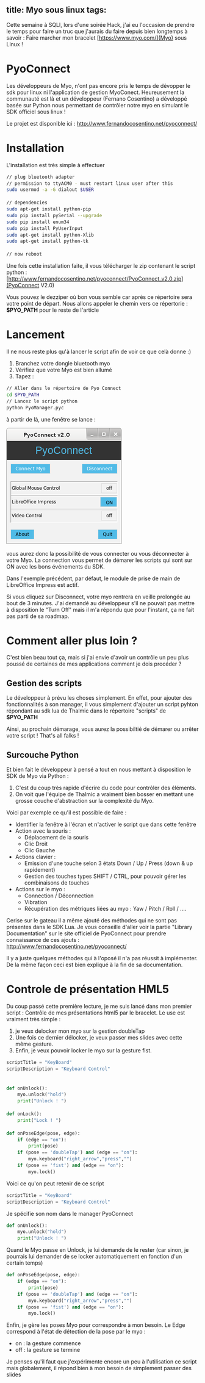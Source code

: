 title: Myo sous linux
tags:
---

Cette semaine à SQLI, lors d'une soirée Hack, j'ai eu l'occasion de prendre le temps pour faire un truc que j'aurais du faire depuis bien longtemps à savoir : Faire marcher mon bracelet [https://www.myo.com/](Myo) sous Linux ! 

# PyoConnect

Les développeurs de Myo, n'ont pas encore pris le temps de dévopper le sdk pour linux ni l'application de gestion MyoConect. Heureusement la communauté est là et un développeur (Fernano Cosentino) a développé basée sur Python nous permettant de contrôler notre myo en simulant le SDK officiel sous linux !

Le projet est disponible ici : http://www.fernandocosentino.net/pyoconnect/

# Installation 

L'installation est très simple à effectuer

```sh
// plug bluetooth adapter
// permission to ttyACM0 - must restart linux user after this
sudo usermod -a -G dialout $USER

// dependencies
sudo apt-get install python-pip
sudo pip install pySerial --upgrade
sudo pip install enum34
sudo pip install PyUserInput
sudo apt-get install python-Xlib
sudo apt-get install python-tk

// now reboot
```


Une fois cette installation faite, il vous télécharger le zip contenant le script python : [http://www.fernandocosentino.net/pyoconnect/PyoConnect_v2.0.zip](PyoConnect V2.0)

Vous pouvez le dezziper où bon vous semble car après ce répertoire sera votre point de départ. Nous allons appeler le chemin vers ce répertorie : **$PYO_PATH** pour le reste de l'article

# Lancement

Il ne nous reste plus qu'à lancer le script afin de voir ce que celà donne :)

1. Branchez votre dongle bluetooth myo
2. Vérifiez que votre Myo est bien allumé
3. Tapez : 


```sh
// Aller dans le répertoire de Pyo Connect
cd $PYO_PATH
// Lancez le script python
python PyoManager.pyc
```

à partir de là, une fenêtre se lance : 

![](/assets/2015-12-MyoLinux/pyoconnect_manager.png)

vous aurez donc la possibilité de vous connecter ou vous déconnecter à votre Myo. La connection vous permet de démarer les scripts qui sont sur ON avec les bons événements du SDK. 

Dans l'exemple précédent, par défaut, le module de prise de main de LibreOffice Impress est actif.

Si vous cliquez sur Disconnect, votre myo rentrera en veille prolongée au bout de 3 minutes. J'ai demandé au développeur s'il ne pouvait pas mettre à disposition le "Turn Off" mais il m'a répondu que pour l'instant, ça ne fait pas parti de sa roadmap.

# Comment aller plus loin ?

C'est bien beau tout ça, mais si j'ai envie d'avoir un contrôle un peu plus poussé de certaines de mes applications comment je dois procéder ?

## Gestion des scripts

Le développeur à prévu les choses simplement. En effet, pour ajouter des fonctionnalités à son manager, il vous simplement d'ajouter un script pyhton répondant au sdk lua de Thalmic dans le répertoire "scripts" de  **$PYO_PATH**

Ainsi, au prochain démarage, vous aurez la possibiltié de démarer ou arrêter votre script ! That's all falks ! 

## Surcouche Python

Et bien fait le développeur à pensé a tout en nous mettant à disposition le SDK de Myo via Python : 

1. C'est du coup très rapide d'écrire du code pour contrôler des éléments.
2. On voit que l'équipe de Thalmic a vraiment bien bosser en mettant une grosse couche d'abstraction sur la complexité du Myo.

Voici par exemple ce qu'il est possible de faire : 

* Identifier la fenêtre à l'écran et n'activer le script que dans cette fenêtre
* Action avec la souris : 
    - Déplacement de la souris
    - Clic Droit
    - Clic Gauche
* Actions clavier : 
    - Emission d'une touche selon 3 états Down / Up / Press (down & up rapidement)
    - Gestion des touches types SHIFT / CTRL, pour pouvoir gérer les combinaisons de touches
* Actions sur le myo : 
    - Connection / Déconnection
    - Vibration 
    - Récupération des métriques liées au myo : Yaw / Pitch / Roll / ....

Cerise sur le gateau il a même ajouté des méthodes qui ne sont pas présentes dans le SDK Lua. Je vous conseille d'aller voir la partie "Library Documentation" sur le site officiel de PyoConnect pour prendre connaissance de ces ajouts : http://www.fernandocosentino.net/pyoconnect/

Il y a juste quelques méthodes qui à l'oposé il n'a pas réussit à implémenter. De la même façon ceci est bien expliqué à la fin de sa documentation.



# Controle de présentation HML5

Du coup passé cette première lecture, je me suis lancé dans mon premier script : Contrôle de mes présentations html5 par le bracelet. Le use est vraiment très simple : 

1. je veux delocker mon myo sur la gestion doubleTap
2. Une fois ce dernier délocker, je veux passer mes slides avec cette même gesture.
3. Enfin, je veux pouvoir locker le myo sur la gesture fist.


```python
scriptTitle = "KeyBoard"
scriptDescription = "Keyboard Control"


def onUnlock():
    myo.unlock("hold")
    print("Unlock ! ")

def onLock():
    print("Lock ! ")
    
def onPoseEdge(pose, edge):
    if (edge == "on"):  
        print(pose)
    if (pose == 'doubleTap') and (edge == "on"): 
        myo.keyboard("right_arrow","press","")
    if (pose == 'fist') and (edge == "on"):
        myo.lock()
```

Voici ce qu'on peut retenir de ce script


```python
scriptTitle = "KeyBoard"
scriptDescription = "Keyboard Control"
```

Je spécifie son nom dans le manager PyoConnect


```python
def onUnlock():
    myo.unlock("hold")
    print("Unlock ! ")
```

Quand le Myo passe en Unlock, je lui demande de le rester (car sinon, je pourrais lui demander de se locker automatiquement en fonction d'un certain temps)


```python
def onPoseEdge(pose, edge):
    if (edge == "on"):  
        print(pose)
    if (pose == 'doubleTap') and (edge == "on"): 
        myo.keyboard("right_arrow","press","")
    if (pose == 'fist') and (edge == "on"):
        myo.lock()
```

Enfin, je gère les poses Myo pour correspondre à mon besoin. Le Edge correspond à l'état de détection de la pose par le myo : 

* on : la gesture commence
* off : la gesture se termine


Je penses qu'il faut que j'expérimente encore un peu à l'utilisation ce script mais globalement, il répond bien à mon besoin de simplement passer des slides